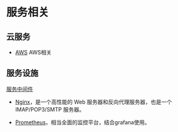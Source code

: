 # 服务相关

## 云服务

- [AWS](aws\README.md) AWS相关

## 服务设施

[服务中间件](server\README.md) 

- [Nginx](server/nginx/README.md)，是一个高性能的 Web 服务器和反向代理服务器，也是一个 IMAP/POP3/SMTP 服务器。

- [Prometheus](server\prometheus\README.md)，相当全面的监控平台，结合grafana使用。
